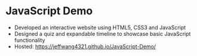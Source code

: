 # JavaScript Demo
- Developed an interactive website using HTML5, CSS3 and JavaScript
- Designed a quiz and expandable timeline to showcase basic JavaScript functionality
- Hosted: https://jeffwang4321.github.io/JavaScript-Demo/
